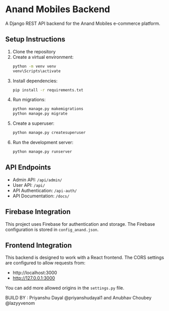# Anand Mobiles Backend

A Django REST API backend for the Anand Mobiles e-commerce platform.

## Setup Instructions

1. Clone the repository
2. Create a virtual environment:
   ```bash
   python -m venv venv
   venv\Scripts\activate
   ```
3. Install dependencies:
   ```bash
   pip install -r requirements.txt
   ```
4. Run migrations:
   ```bash
   python manage.py makemigrations
   python manage.py migrate
   ```
5. Create a superuser:
   ```bash
   python manage.py createsuperuser
   ```
6. Run the development server:
   ```bash
   python manage.py runserver
   ```

## API Endpoints

- Admin API: `/api/admin/`
- User API: `/api/`
- API Authentication: `/api-auth/`
- API Documentation: `/docs/`

## Firebase Integration

This project uses Firebase for authentication and storage. The Firebase configuration is stored in `config_anand.json`.

## Frontend Integration

This backend is designed to work with a React frontend. The CORS settings are configured to allow requests from:
- http://localhost:3000
- http://127.0.0.1:3000

You can add more allowed origins in the `settings.py` file.

BUILD BY : Priyanshu Dayal @priyanshudayal1
and Anubhav Choubey @lazyyvenom
